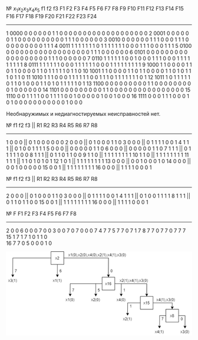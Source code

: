 №      $x_1x_2x_3x_4x_5$    f1    f2    f3    F1    F2    F3    F4    F5    F6    F7    F8    F9    F10    F11    F12    F13    F14    F15    F16    F17    F18    F19    F20    F21    F22    F23    F24
---  -------------------  ----  ----  ----  ----  ----  ----  ----  ----  ----  ----  ----  ----  -----  -----  -----  -----  -----  -----  -----  -----  -----  -----  -----  -----  -----  -----  -----
  1                 0000     0     0     0     0     0     0     1     1     0     0     0     0      0      0      0      0      0      0      0      0      0      0      0      0      0      0      0
  2                 0001     0     0     0     0     0     0     1     1     0     0     0     0      0      0      0      0      0      0      1      1      1      0      0      0      0      0      0
  3                 0010     0     0     0     0     0     0     1     1     1     0     0     0      1      1      1      0      0      0      0      0      0      0      0      0      1      1      1
  4                 0011     1     1     1     1     1     1     1     0     1     1     1     1      1      1      1      0      0      0      1      1      1      0      0      0      1      1      1
  5                 0100     0     0     0     0     0     0     0     0     0     0     0     0      0      0      0      0      0      0      1      1      1      0      0      0      0      0      0
  6                 0101     0     0     0     0     0     0     0     0     0     0     0     0      0      0      0      0      0      0      1      1      1      0      0      0      0      0      0
  7                 0110     1     1     1     1     1     1     0     0     1     0     0     0      1      1      1      0      0      0      1      1      1      1      1      1      1      1      1
  8                 0111     1     1     1     1     1     1     0     0     0     1     1     1      1      1      1      0      0      0      1      1      1      1      1      1      1      1      1
  9                 1000     1     1     0     0     0     0     1     1     0     1     1     0      0      0      0      1      1      0      1      1      1      1      1      0      1      1      0
 10                 1001     1     1     0     0     0     0     1     1     0     1     1     0      0      0      0      1      1      0      1      0      1      1      1      0      1      1      0
 11                 1010     1     1     1     0     0     0     1     1     1     1     1     1      0      0      1      1      1      0      1      1      1      1      1      1      1      0      1
 12                 1011     1     0     1     1     1     1     1     0     1     1     0     1      0      0      0      1      1      0      1      0      1      1      1      1      1      0      1
 13                 1100     0     0     0     0     0     0     0     0     0     1     1     0      0      0      0      0      0      0      0      0      1      0      0      0      0      0      0
 14                 1101     0     0     0     0     0     0     0     0     0     1     1     0      0      0      0      0      0      0      0      0      0      0      0      0      0      0      0
 15                 1110     0     0     1     1     1     1     0     0     1     1     1     1      0      0      1      0      0      0      0      0      1      0      0      1      0      0      0
 16                 1111     0     0     0     1     1     1     0     0     0     1     0     1      0      0      0      0      0      0      0      0      0      0      0      1      0      0      0

Необнаружимых и недиагностируемых неисправностей нет.

 №   f1    f2    f3  ||   R1    R2    R3    R4    R5    R6    R7    R8
-- ----  ----  ----  -- ----  ----  ----  ----  ----  ----  ----  ----
 1    0     0     0  ||    0     1     0     0     0     0     0     0 
 2    0     0     0  ||    0     1     0     0     0     1     1     0 
 3    0     0     0  ||    0     1     1     1     1     0     0     1 
 4    1     1     1  ||    0     1     0     0     1     1     1     1 
 5    0     0     0  ||    0     0     0     0     0     1     1     0 
 6    0     0     0  ||    0     0     0     0     0     1     1     0 
 7    1     1     1  ||    0     1     1     1     1     1     0     0 
 8    1     1     1  ||    0     1     1     0     1     1     0     0 
 9    1     1     0  ||    1     1     1     1     1     1     1     1 
10    1     1     0  ||    1     1     1     1     1     1     1     1 
11    1     1     1  ||    1     1     0     1     0     1     0     1 
12    1     0     1  ||    1     1     1     1     1     1     1     1 
13    0     0     0  ||    0     0     1     0     0     0     1     0 
14    0     0     0  ||    0     0     1     0     0     0     0     0 
15    0     0     1  ||    1     1     1     1     1     1     1     1 
16    0     0     0  ||    1     1     1     1     0     0     0     1 

 №   f1    f2    f3  ||   R1    R2    R3    R4    R5    R6    R7    R8
-- ----  ----  ----  -- ----  ----  ----  ----  ----  ----  ----  ----
 2    0     0     0  ||    0     1     0     0     0     1     1     0 
 3    0     0     0  ||    0     1     1     1     1     0     0     1 
 4    1     1     1  ||    0     1     0     0     1     1     1     1 
 8    1     1     1  ||    0     1     1     0     1     1     0     0 
15    0     0     1  ||    1     1     1     1     1     1     1     1 
16    0     0     0  ||    1     1     1     1     0     0     0     1 

№    F   F1    F2    F3    F4    F5    F6    F7    F8
--  -- ----  ----  ----  ----  ----  ----  ----  ----
2    0    0     6     0     0     0     7     0     0
3    0    0     7     0     7     0     0     0     7
4    7    7     5     7     7     0     7     1     7
8    7    7     0     7     7     0     7     7     7
15   1    7     1     7     1     0     1     1     0  
16   7    7     0     5     0     0     0     1     0  


![](./files/lab7_tree.png)